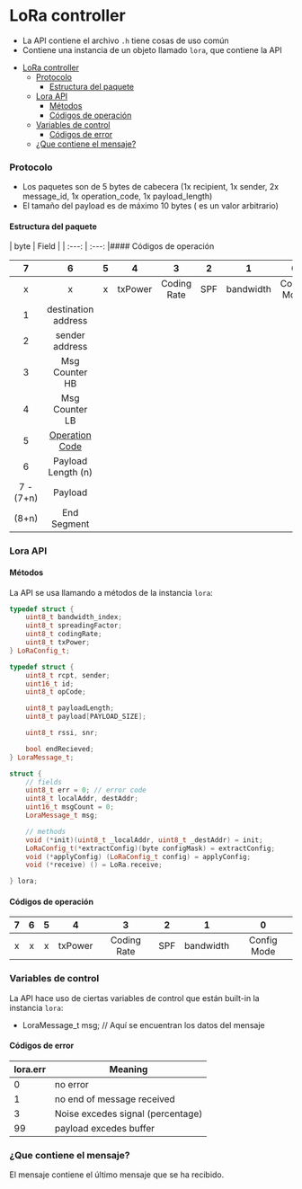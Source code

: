 # LoRa controller
* La API contiene el archivo `.h` tiene cosas de uso común
* Contiene una instancia de un objeto llamado `lora`, que contiene la API

- [LoRa controller](#lora-controller)
    - [Protocolo](#protocolo)
      - [Estructura del paquete](#estructura-del-paquete)
    - [Lora API](#lora-api)
      - [Métodos](#métodos)
      - [Códigos de operación](#códigos-de-operación)
    - [Variables de control](#variables-de-control)
      - [Códigos de error](#códigos-de-error)
    - [¿Que contiene el mensaje?](#que-contiene-el-mensaje)



### Protocolo
* Los paquetes son de 5 bytes de cabecera (1x recipient, 1x sender, 2x message_id, 1x operation_code, 1x payload_length)
* El tamaño del payload es de máximo 10 bytes ( es un valor arbitrario)

#### Estructura del paquete

| byte  | Field |
| :---: | :---: |#### Códigos de operación

|     7     |                    6                    |   5   |    4    |      3      |   2   |     1     |      0      |
| :-------: | :-------------------------------------: | :---: | :-----: | :---------: | :---: | :-------: | :---------: |
|     x     |                    x                    |   x   | txPower | Coding Rate |  SPF  | bandwidth | Config Mode |
|     1     |           destination address           |
|     2     |             sender address              |
|     3     |             Msg Counter HB              |
|     4     |             Msg Counter LB              |
|     5     | [Operation Code](#códigos-de-operación) |
|     6     |           Payload Length (n)            |
| 7 - (7+n) |                 Payload                 |
|   (8+n)   |               End Segment               |



### Lora API
#### Métodos
La API se usa llamando a métodos de la instancia `lora`:

```cpp
typedef struct {
    uint8_t bandwidth_index;
    uint8_t spreadingFactor;
    uint8_t codingRate;
    uint8_t txPower;
} LoRaConfig_t;

typedef struct {
    uint8_t rcpt, sender;
    uint16_t id;
    uint8_t opCode;

    uint8_t payloadLength;
    uint8_t payload[PAYLOAD_SIZE];

    uint8_t rssi, snr;

    bool endRecieved;
} LoraMessage_t;

struct {
    // fields
    uint8_t err = 0; // error code
    uint8_t localAddr, destAddr;
    uint16_t msgCount = 0;
    LoraMessage_t msg;

    // methods
    void (*init)(uint8_t _localAddr, uint8_t _destAddr) = init;
    LoRaConfig_t(*extractConfig)(byte configMask) = extractConfig;
    void (*applyConfig) (LoRaConfig_t config) = applyConfig;
    void (*receive) () = LoRa.receive;

} lora;
```

#### Códigos de operación

|   7   |   6   |   5   |    4    |      3      |   2   |     1     |      0      |
| :---: | :---: | :---: | :-----: | :---------: | :---: | :-------: | :---------: |
|   x   |   x   |   x   | txPower | Coding Rate |  SPF  | bandwidth | Config Mode |

### Variables de control

La API hace uso de ciertas variables de control que están built-in la instancia `lora`:
* LoraMessage_t msg; // Aquí se encuentran los datos del mensaje


#### Códigos de error

| lora.err | Meaning                           |
| -------- | --------------------------------- |
| 0        | no error                          |
| 1        | no end of message received        |
| 3        | Noise excedes signal (percentage) |
| 99       | payload excedes buffer            |


### ¿Que contiene el mensaje?
El mensaje contiene el último mensaje que se ha recibido.
